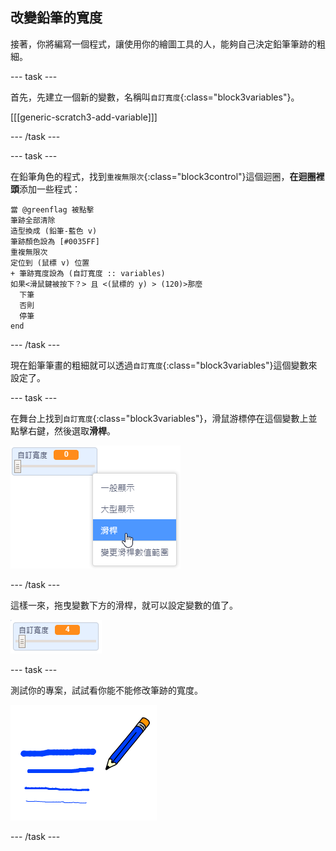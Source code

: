 ## 改變鉛筆的寬度

接著，你將編寫一個程式，讓使用你的繪圖工具的人，能夠自己決定鉛筆筆跡的粗細。

--- task ---

首先，先建立一個新的變數，名稱叫`自訂寬度`{:class="block3variables"}。

[[[generic-scratch3-add-variable]]]

--- /task ---

--- task ---

在鉛筆角色的程式，找到`重複無限次`{:class="block3control"}這個迴圈，**在迴圈裡頭**添加一些程式：

```blocks3
當 @greenflag 被點擊
筆跡全部清除
造型換成 (鉛筆-藍色 v)
筆跡顏色設為 [#0035FF]
重複無限次
定位到 (鼠標 v) 位置
+ 筆跡寬度設為 (自訂寬度 :: variables)
如果<滑鼠鍵被按下？> 且 <(鼠標的 y) > (120)>那麼
  下筆
  否則
  停筆
end
```

--- /task ---

現在鉛筆筆畫的粗細就可以透過`自訂寬度`{:class="block3variables"}這個變數來設定了。

--- task ---

在舞台上找到`自訂寬度`{:class="block3variables"}，滑鼠游標停在這個變數上並點擊右鍵，然後選取**滑桿**。

![截圖](images/paint-slider.png)

--- /task ---

這樣一來，拖曳變數下方的滑桿，就可以設定變數的值了。

![截圖](images/paint-slider-change.png)

--- task ---

測試你的專案，試試看你能不能修改筆跡的寬度。

![截圖](images/paint-width-test.png)

--- /task ---